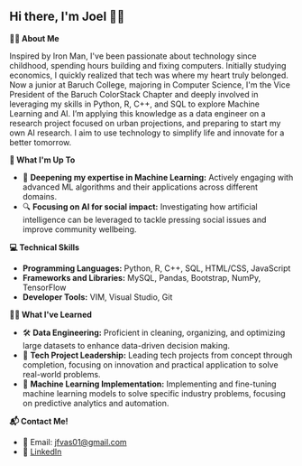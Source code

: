## Hi there, I'm Joel 👋🏽

**👨‍💻 About Me**

Inspired by Iron Man, I've been passionate about technology since childhood, spending hours building and fixing computers. Initially studying economics, I quickly realized that tech was where my heart truly belonged. Now a junior at Baruch College, majoring in Computer Science, I'm the Vice President of the Baruch ColorStack Chapter and deeply involved in leveraging my skills in Python, R, C++, and SQL to explore Machine Learning and AI. I’m applying this knowledge as a data engineer on a research project focused on urban projections, and preparing to start my own AI research. I aim to use technology to simplify life and innovate for a better tomorrow.

**🌱 What I'm Up To**

- 📘 **Deepening my expertise in Machine Learning:** Actively engaging with advanced ML algorithms and their applications across different domains.
- 🔍 **Focusing on AI for social impact:** Investigating how artificial intelligence can be leveraged to tackle pressing social issues and improve community wellbeing.

**💻 Technical Skills**

- **Programming Languages:** Python, R, C++, SQL, HTML/CSS, JavaScript
- **Frameworks and Libraries:** MySQL, Pandas, Bootstrap, NumPy, TensorFlow
- **Developer Tools:** VIM, Visual Studio, Git

**👨‍🎓 What I've Learned**

- 🛠️ **Data Engineering:** Proficient in cleaning, organizing, and optimizing large datasets to enhance data-driven decision making.
- 🚀 **Tech Project Leadership:** Leading tech projects from concept through completion, focusing on innovation and practical application to solve real-world problems.
- 🌟 **Machine Learning Implementation:** Implementing and fine-tuning machine learning models to solve specific industry problems, focusing on predictive analytics and automation.


**📬 Contact Me!**

- 📧 Email: jfvas01@gmail.com
- 💼 [LinkedIn](https://www.linkedin.com/in/jvasquezcs/)
